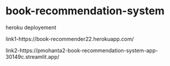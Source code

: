 # book-recommendation-system
heroku deployement 
<p>link1-https://book-recommender22.herokuapp.com/ </p>
<p> link2-https://pmohanta2-book-recommendation-system-app-30149c.streamlit.app/

